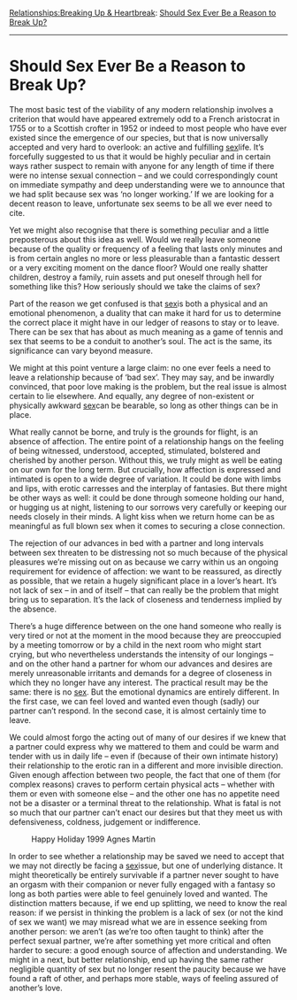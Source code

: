 [Relationships:](https://www.theschooloflife.com/thebookoflife/category/relationships/)[Breaking Up & Heartbreak](https://www.theschooloflife.com/thebookoflife/category/relationships/breaking-up-heartbreak/): [Should Sex Ever Be a Reason to Break Up?](https://www.theschooloflife.com/thebookoflife/should-sex-ever-be-a-reason-to-break-up/)

* * *

# Should Sex Ever Be a Reason to Break Up?

The most basic test of the viability of any modern relationship involves a criterion that would have appeared extremely odd to a French aristocrat in 1755 or to a Scottish crofter in 1952 or indeed to most people who have ever existed since the emergence of our species, but that is now universally accepted and very hard to overlook: an active and fulfilling [sex](https://www.theschooloflife.com/shop/tsol-press-sex-book/)life. It’s forcefully suggested to us that it would be highly peculiar and in certain ways rather suspect to remain with anyone for any length of time if there were no intense sexual connection – and we could correspondingly count on immediate sympathy and deep understanding were we to announce that we had split because sex was ‘no longer working.’ If we are looking for a decent reason to leave, unfortunate sex seems to be all we ever need to cite.

Yet we might also recognise that there is something peculiar and a little preposterous about this idea as well. Would we really leave someone because of the quality or frequency of a feeling that lasts only minutes and is from certain angles no more or less pleasurable than a fantastic dessert or a very exciting moment on the dance floor? Would one really shatter children, destroy a family, ruin assets and put oneself through hell for something like this? How seriously should we take the claims of sex?

Part of the reason we get confused is that [sex](https://www.theschooloflife.com/shop/tsol-press-sex-book/)is both a physical and an emotional phenomenon, a duality that can make it hard for us to determine the correct place it might have in our ledger of reasons to stay or to leave. There can be sex that has about as much meaning as a game of tennis and sex that seems to be a conduit to another’s soul. The act is the same, its significance can vary beyond measure.

We might at this point venture a large claim: no one ever feels a need to leave a relationship because of ‘bad sex’. They may say, and be inwardly convinced, that poor love making is the problem, but the real issue is almost certain to lie elsewhere. And equally, any degree of non-existent or physically awkward [sex](https://www.theschooloflife.com/shop/tsol-press-sex-book/)can be bearable, so long as other things can be in place.

What really cannot be borne, and truly is the grounds for flight, is an absence of affection. The entire point of a relationship hangs on the feeling of being witnessed, understood, accepted, stimulated, bolstered and cherished by another person. Without this, we truly might as well be eating on our own for the long term. But crucially, how affection is expressed and intimated is open to a wide degree of variation. It could be done with limbs and lips, with erotic carresses and the interplay of fantasies. But there might be other ways as well: it could be done through someone holding our hand, or hugging us at night, listening to our sorrows very carefully or keeping our needs closely in their minds. A light kiss when we return home can be as meaningful as full blown sex when it comes to securing a close connection.&nbsp;

The rejection of our advances in bed with a partner and long intervals between sex threaten to be distressing not so much because of the physical pleasures we’re missing out on as because we carry within us an ongoing requirement for evidence of affection: we want to be reassured, as directly as possible, that we retain a hugely significant place in a lover’s heart. It’s not lack of sex – in and of itself – that can really be the problem that might bring us to separation. It’s the lack of closeness and tenderness implied by the absence.

There’s a huge difference between on the one hand someone who really is very tired or not at the moment in the mood because they are preoccupied by a meeting tomorrow or by a child in the next room who might start crying, but who nevertheless understands the intensity of our longings – and on the other hand a partner for whom our advances and desires are merely unreasonable irritants and demands for a degree of closeness in which they no longer have any interest. The practical result may be the same: there is no [sex](https://www.theschooloflife.com/shop/tsol-press-sex-book/). But the emotional dynamics are entirely different. In the first case, we can feel loved and wanted even though (sadly) our partner can’t respond. In the second case, it is almost certainly time to leave.

We could almost forgo the acting out of many of our desires if we knew that a partner could express why we mattered to them and could be warm and tender with us in daily life – even if (because of their own intimate history) their relationship to the erotic ran in a different and more invisible direction. Given enough affection between two people, the fact that one of them (for complex reasons) craves to perform certain physical acts – whether with them or even with someone else – and the other one has no appetite need not be a disaster or a terminal threat to the relationship. What is fatal is not so much that our partner can’t enact our desires but that they meet us with defensiveness, coldness, judgement or indifference.&nbsp;

<figure class="aligncenter"><img src="https://www.theschooloflife.com/thebookoflife/wp-content/uploads/2019/11/AR00179_9.jpg" alt="" class="wp-image-23904" srcset="https://www.theschooloflife.com/thebookoflife/wp-content/uploads/2019/11/AR00179_9.jpg 730w, https://www.theschooloflife.com/thebookoflife/wp-content/uploads/2019/11/AR00179_9-300x295.jpg 300w" sizes="(max-width: 730px) 100vw, 730px"><figcaption>Happy Holiday 1999 Agnes Martin </figcaption></figure>

In order to see whether a relationship may be saved we need to accept that we may not directly be facing a [sex](https://www.theschooloflife.com/shop/tsol-press-sex-book/)issue, but one of underlying distance. It might theoretically be entirely survivable if a partner never sought to have an orgasm with their companion or never fully engaged with a fantasy so long as both parties were able to feel genuinely loved and wanted. The distinction matters because, if we end up splitting, we need to know the real reason: if we persist in thinking the problem is a lack of sex (or not the kind of sex we want) we may misread what we are in essence seeking from another person: we aren’t (as we’re too often taught to think) after the perfect sexual partner, we’re after something yet more critical and often harder to secure: a good enough source of affection and understanding. We might in a next, but better relationship, end up having the same rather negligible quantity of sex but no longer resent the paucity because we have found a raft of other, and perhaps more stable, ways of feeling assured of another’s love.
